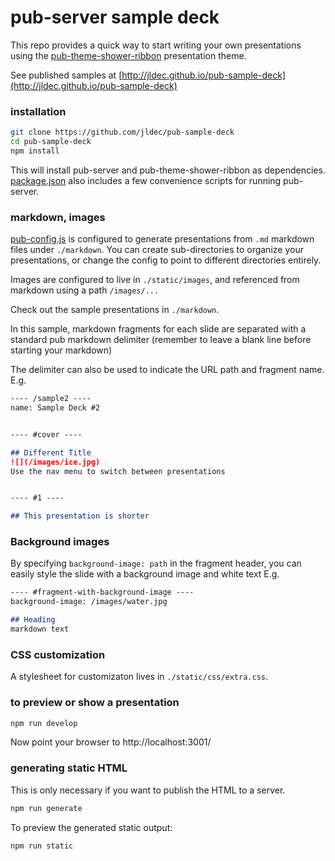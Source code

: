 # pub-server sample deck

This repo provides a quick way to start writing your own presentations using the [pub-theme-shower-ribbon](https://github.com/jldec/pub-theme-shower-ribbon) presentation theme.

See published samples at [http://jldec.github.io/pub-sample-deck](http://jldec.github.io/pub-sample-deck)

### installation

```sh
git clone https://github.com/jldec/pub-sample-deck
cd pub-sample-deck
npm install
```

This will install pub-server and pub-theme-shower-ribbon as dependencies. [package.json](package.json) also includes a few convenience scripts for running pub-server.

### markdown, images

[pub-config.js](pub-config.js) is configured to generate presentations from `.md` markdown files under `./markdown`. You can create sub-directories to organize your presentations, or change the config to point to different directories entirely.

Images are configured to live in `./static/images`, and referenced from markdown using a path `/images/...`

Check out the sample presentations in `./markdown`.

In this sample, markdown fragments for each slide are separated with a standard pub markdown delimiter (remember to leave a blank line before starting your markdown)

The delimiter can also be used to indicate the URL path and fragment name. E.g.

```md
---- /sample2 ----
name: Sample Deck #2


---- #cover ----

## Different Title
![](/images/ice.jpg)
Use the nav menu to switch between presentations


---- #1 ----

## This presentation is shorter
```

### Background images
By specifying `background-image: path` in the fragment header, you can easily style the slide with a background image and white text E.g.

```md
---- #fragment-with-background-image ----
background-image: /images/water.jpg

## Heading
markdown text
```





### CSS customization

A stylesheet for customizaton lives in `./static/css/extra.css`.


### to preview or show a presentation

```sh
npm run develop
```

Now point your browser to http://localhost:3001/


### generating static HTML
This is only necessary if you want to publish the HTML to a server.

```sh
npm run generate
```

To preview the generated static output:

```sh
npm run static
```
